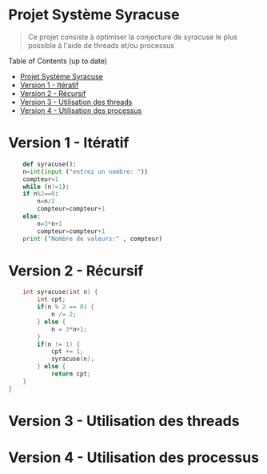 # Projet Système Syracuse
> Ce projet consiste à optimiser la conjecture de syracuse le plus possible à l'aide de threads et/ou processus

Table of Contents (up to date)
- [Projet Système Syracuse](#projet-syst%c3%a8me-syracuse)
- [Version 1 - Itératif](#version-1---it%c3%a9ratif)
- [Version 2 - Récursif](#version-2---r%c3%a9cursif)
- [Version 3 - Utilisation des threads](#version-3---utilisation-des-threads)
- [Version 4 - Utilisation des processus](#version-4---utilisation-des-processus)

# Version 1 - Itératif
```python
    def syracuse():
    n=int(input ("entrez un nombre: "))
    compteur=1
    while (n!=1):
    if n%2==0:
        n=n/2
        compteur=compteur+1
    else:
        n=3*n+1
        compteur=compteur+1
    print ("Nombre de valeurs:" , compteur)
```
# Version 2 - Récursif
```C
    int syracuse(int n) {
        int cpt;
        if(n % 2 == 0) {
            n /= 2;
        } else {
            n = 3*n+1;
        }
        if(n != 1) {
            cpt += 1;
            syracuse(n);
        } else {
            return cpt;
    }
}
```
# Version 3 - Utilisation des threads

# Version 4 - Utilisation des processus

